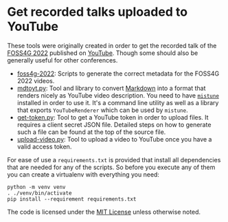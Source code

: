 Get recorded talks uploaded to YouTube
======================================

These tools were originally created in order to get the recorded talk of the [FOSS4G 2022] published on [YouTube]. Though some should also be generally useful for other conferences.

 - [foss4g-2022]: Scripts to generate the correct metadata for the FOSS4G 2022 videos.
 - [mdtoyt.py]: Tool and library to convert [Markdown] into a format that renders nicely as YouTube video description.
     You need to have [`mistune`] installed in order to use it. It's a command line utility as well as a library that exports `YouTubeRenderer` which can be used by `mistune`.
 - [get-token.py]: Tool to get a YouTube token in order to upload files. It requires a client secret JSON file. Detailed steps on how to generate such a file can be found at the top of the source file.
 - [upload-video.py]: Tool to upload a video to YouTube once you have a valid access token.

For ease of use a `requirements.txt` is provided that install all dependencies that are needed for any of the scripts. So before you execute any of them you can create a virtualenv with everything you need:

```console
python -m venv venv
. ./venv/bin/activate
pip install --requirement requirements.txt
```

The code is licensed under the [MIT License](../LICENSE) unless otherwise noted.

[FOSS4G 2022]: https://2022.foss4g.org/
[YouTube]: https://youtube.com/
[foss4g-2022]: ./foss4g-2022
[mdtoyt.py]: ./mdtoyt.py
[get-token.py]: ./get-token.py
[upload-video.py]: ./upload-video.py
[Markdown]: https://en.wikipedia.org/wiki/Markdown
[`mistune`]: https://pypi.org/project/mistune/
